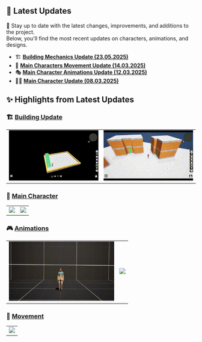## 📌 Latest Updates  

📰 Stay up to date with the latest changes, improvements, and additions to the project.  
Below, you'll find the most recent updates on characters, animations, and designs.  

- 🏗️ **[Building Mechanics Update (23.05.2025)](Environment/BuildingUpdate.md)**
- 🚶 **[Main Characters Movement Update (14.03.2025)](Functions/MainCharacters.md)**  
- 🎭 **[Main Character Animations Update (12.03.2025)](Animations/MainCharactersAnimations.md)**  
- 🧑‍🎨 **[Main Character Update (08.03.2025)](Characters/MainCharacter.md)**

## ✨ Highlights from Latest Updates  

### 🏗️ [Building Update](Updates/Building/Building.md)  
| | |
|---|---|
| <img src="https://raw.githubusercontent.com/karakusnurullah/OP-WIP-Post-Apocalyptic-Adventure-Showcase/a5f91e52c11fd416b121d2cbad007734a5a9dc53/Assets/Gif/Building/MovementUpStair.gif" width="280"> | <img src="https://raw.githubusercontent.com/karakusnurullah/OP-WIP-Post-Apocalyptic-Adventure-Showcase/a5f91e52c11fd416b121d2cbad007734a5a9dc53/Assets/Gif/Building/Indoor.gif" width="280"> |

### 🧍 [Main Character](Characters/MainCharacter.md)  
| | |
|---|---|
| <img src="https://raw.githubusercontent.com/karakusnurullah/OP-WIP-Post-Apocalyptic-Adventure-Showcase/a5f91e52c11fd416b121d2cbad007734a5a9dc53/Assets/Gif/Characters/MainCharacters/ManShowcase.gif" width="280"> | <img src="https://raw.githubusercontent.com/karakusnurullah/OP-WIP-Post-Apocalyptic-Adventure-Showcase/a5f91e52c11fd416b121d2cbad007734a5a9dc53/Assets/Gif/Characters/MainCharacters/WomanShowcase.gif" width="280"> |

### 🎮 [Animations](Animations/MainCharactersAnimations.md)  
| | |
|---|---|
| <img src="https://raw.githubusercontent.com/karakusnurullah/OP-WIP-Post-Apocalyptic-Adventure-Showcase/a5f91e52c11fd416b121d2cbad007734a5a9dc53/Assets/Gif/Animations/MainCharacters/W_Locomotion_Unarmed.gif" width="280"> | <img src="https://raw.githubusercontent.com/karakusnurullah/OP-WIP-Post-Apocalyptic-Adventure-Showcase/a5f91e52c11fd416b121d2cbad007734a5a9dc53/Assets/Gif/Animations/MainCharacters/M_Locomotion_Unarmed.gif" width="280"> |

### 🏃 [Movement](Functions/MainCharacters.md)  
| |
|---|
| <img src="https://raw.githubusercontent.com/karakusnurullah/OP-WIP-Post-Apocalyptic-Adventure-Showcase/a5f91e52c11fd416b121d2cbad007734a5a9dc53/Assets/Gif/Functions/MainCharacters/Movement_1.gif" width="280"> |

